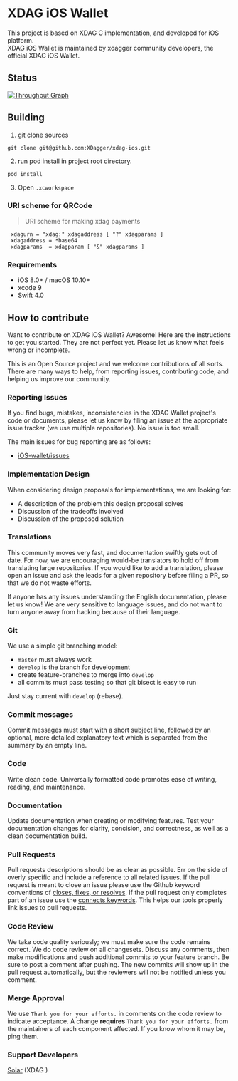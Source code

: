# XDAG iOS Wallet

This project is based on XDAG C implementation, and developed for iOS platform.  
XDAG iOS Wallet is maintained by xdagger community developers, the official XDAG iOS Wallet.

## Status
[![Throughput Graph](https://graphs.waffle.io/XDagger/xdag-ios/throughput.svg)](https://waffle.io/XDagger/xdag-ios/metrics/throughput)


## Building

1. git clone sources
```
git clone git@github.com:XDagger/xdag-ios.git

```
2. run pod install in project root directory.
```
pod install

```

3. Open `.xcworkspace`


### URI scheme for QRCode 

> URI scheme for making xdag payments

```
 xdagurn = "xdag:" xdagaddress [ "?" xdagparams ]
 xdagaddress = *base64
 xdagparams  = xdagparam [ "&" xdagparams ]

 ```

 ### Requirements

 - iOS 8.0+ / macOS 10.10+ 
 - xcode 9
 - Swift 4.0
 
 ## How to contribute 

Want to contribute on XDAG iOS Wallet? Awesome! Here are the instructions to get you started.
They are not perfect yet. Please let us know what feels wrong or incomplete.

This is an Open Source project and we welcome contributions of all sorts.
There are many ways to help, from reporting issues, contributing code, and
helping us improve our community.

### Reporting Issues

If you find bugs, mistakes, inconsistencies in the XDAG Wallet project's code or
documents, please let us know by filing an issue at the appropriate issue
tracker (we use multiple repositories). No issue is too small.

The main issues for bug reporting are as follows: 
- [iOS-wallet/issues](https://github.com/XDagger/xdag-ios/issues)  

### Implementation Design

When considering design proposals for implementations, we are looking for:

- A description of the problem this design proposal solves
- Discussion of the tradeoffs involved
- Discussion of the proposed solution

### Translations

This community moves very fast, and documentation swiftly gets out of date. For now, we are encouraging would-be translators to hold off from translating large repositories. If you would like to add a translation, please open an issue and ask the leads for a given repository before filing a PR, so that we do not waste efforts.

If anyone has any issues understanding the English documentation, please let us know! We are very sensitive to language issues, and do not want to turn anyone away from hacking because of their language.

### Git

We use a simple git branching model:

- `master` must always work
- `develop` is the branch for development  
- create feature-branches to merge into `develop`
- all commits must pass testing so that git bisect is easy to run

Just stay current with `develop` (rebase).

### Commit messages

Commit messages must start with a short subject line, followed by an optional,
more detailed explanatory text which is separated from the summary by an empty
line.

### Code

Write clean code. Universally formatted code promotes ease of writing, reading, and maintenance.

### Documentation

Update documentation when creating or modifying features. Test your documentation changes for clarity, concision, and correctness, as well as a clean documentation build.

### Pull Requests

Pull requests descriptions should be as clear as possible. Err on the side of overly specific and include a reference to all related issues. If the pull request is meant to close an issue please use the Github keyword conventions of [closes, fixes, or resolves]( https://help.github.com/articles/closing-issues-via-commit-messages/). If the pull request only completes part of an issue use the [connects keywords]( https://github.com/waffleio/waffle.io/wiki/FAQs#prs-connect-keywords). This helps our tools properly link issues to pull requests. 

### Code Review

We take code quality seriously; we must make sure the code remains correct. We do code review on all changesets. Discuss any comments, then make modifications and push additional commits to your feature branch. Be sure to post a comment after pushing. The new commits will show up in the pull request automatically, but the reviewers will not be notified unless you comment.

### Merge Approval

We use `Thank you for your efforts.` in comments on the code review to indicate acceptance. A change **requires** `Thank you for your efforts.` from the maintainers of each component affected. If you know whom it may be, ping them. 

### Support Developers  

[Solar](https://github.com/feiin) (XDAG )   
